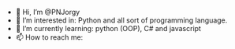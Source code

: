 - 👋 Hi, I’m @PNJorgy
- 👀 I’m interested in: Python and all sort of programming language.
- 🌱 I’m currently learning: python (OOP), C# and javascript
- 📫 How to reach me: 
